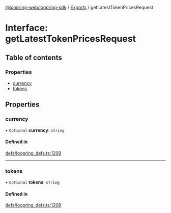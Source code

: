 [@loopring-web/loopring-sdk](../README.md) / [Exports](../modules.md) / getLatestTokenPricesRequest

# Interface: getLatestTokenPricesRequest

## Table of contents

### Properties

- [currency](getLatestTokenPricesRequest.md#currency)
- [tokens](getLatestTokenPricesRequest.md#tokens)

## Properties

### currency

• `Optional` **currency**: `string`

#### Defined in

[defs/loopring_defs.ts:1209](https://github.com/Loopring/loopring_sdk/blob/81e0b16/src/defs/loopring_defs.ts#L1209)

___

### tokens

• `Optional` **tokens**: `string`

#### Defined in

[defs/loopring_defs.ts:1208](https://github.com/Loopring/loopring_sdk/blob/81e0b16/src/defs/loopring_defs.ts#L1208)
